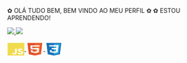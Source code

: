 &#10047; OLÁ TUDO BEM, BEM VINDO AO MEU PERFIL &#10047;
&#10047; ESTOU APRENDENDO!
 <div>
   <a href="https://github.com/heloisa-faria">
   <img height="140em" src="https://github-readme-stats.vercel.app/api?username=heloisa-faria&show_icons=true&theme=panda&include_all_commits=true&count_private=true"/>
   <img height="140em" src="https://github-readme-stats.vercel.app/api/top-langs/?username=heloisa-faria&layout=compact&langs_count=6&theme=panda"/>
</div>
    
<div style="display: inline_block"><br>
  <img align="center" alt="Js" height="30" width="40" src="https://raw.githubusercontent.com/devicons/devicon/master/icons/javascript/javascript-plain.svg">
  <img align="center" alt="HTML" height="30" width="40" src="https://raw.githubusercontent.com/devicons/devicon/master/icons/html5/html5-original.svg">
  <img align="center" alt="CSS" height="30" width="40" src="https://raw.githubusercontent.com/devicons/devicon/master/icons/css3/css3-original.svg">
</div>
 


